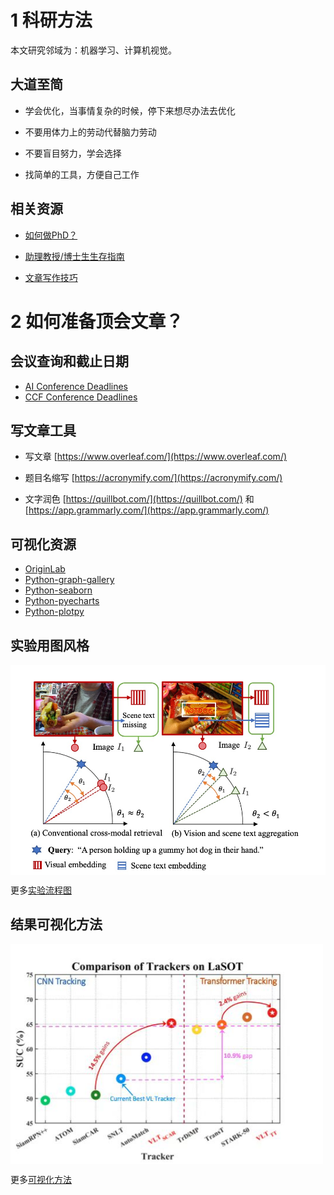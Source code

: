 # 1 科研方法
本文研究邻域为：机器学习、计算机视觉。

## 大道至简

+ 学会优化，当事情复杂的时候，停下来想尽办法去优化

+ 不要用体力上的劳动代替脑力劳动

+ 不要盲目努力，学会选择

+ 找简单的工具，方便自己工作


## 相关资源

+ [如何做PhD？](https://github.com/shengyp/doing_the_PhD)

+ [助理教授/博士生生存指南](https://github.com/JunweiLiang/awesome_lists)

+ [文章写作技巧](https://github.com/MLNLP-World/Paper-Writing-Tips)



# 2 如何准备顶会文章？

## 会议查询和截止日期
+ [AI Conference Deadlines](https://aideadlin.es/?sub=ML,CV)
+ [CCF Conference Deadlines](https://ccfddl.github.io/)

## 写文章工具

+ 写文章 [https://www.overleaf.com/](https://www.overleaf.com/)

+ 题目名缩写 [https://acronymify.com/](https://acronymify.com/)

+ 文字润色 [https://quillbot.com/](https://quillbot.com/) 和 [https://app.grammarly.com/](https://app.grammarly.com/)


## 可视化资源
+ [OriginLab](https://www.originlab.com/Origin)
+ [Python-graph-gallery](https://www.python-graph-gallery.com/)
+ [Python-seaborn](https://seaborn.pydata.org/)
+ [Python-pyecharts](https://github.com/pyecharts/pyecharts)
+ [Python-plotpy](https://plotly.com/python/)


## 实验用图风格
<img src="./imgs/flow_1.jpeg" width=600 alt="示例" align=center>

更多[实验流程图](./doc/flowchart.md)

## 结果可视化方法
<img src="./imgs/result_3.jpeg" width=500 alt="示例3" align=center>

更多[可视化方法](./doc/visualization.md)


<!--
# 如沐春风

+ 作为一个努力的人，一天工作10个小时，非常正常，我想实验室现在工作时间大于我的人不多，我起码都是10个小时工作时间

+ 谁要这一个月内，不认真学习，出去闹腾，无论是谁，直接离开实验室

+ 讲理由之前，请收拾干净桌子，直接离开

+ 这10天，谁去干其他的事情，无论访问、学生还是员工，请立马辞职离开

+ 不同意的学生，请及时找好下家

+ 如果一个idea还在讨论的时候，你说肯定不行，那你肯定不是xx课题组的成员

+ Deadline来了 难道你们现在不感到兴奋吗？
-->
